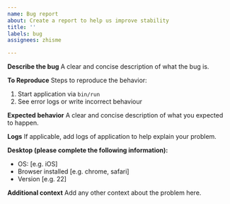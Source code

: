 ```yaml
---
name: Bug report
about: Create a report to help us improve stability
title: ''
labels: bug
assignees: zhisme

---
```


**Describe the bug**
A clear and concise description of what the bug is.

**To Reproduce**
Steps to reproduce the behavior:
1. Start application via `bin/run`
2. See error logs or write incorrect behaviour

**Expected behavior**
A clear and concise description of what you expected to happen.

**Logs**
If applicable, add logs of application to help explain your problem.

**Desktop (please complete the following information):**
 - OS: [e.g. iOS]
 - Browser installed [e.g. chrome, safari]
 - Version [e.g. 22]

**Additional context**
Add any other context about the problem here.
